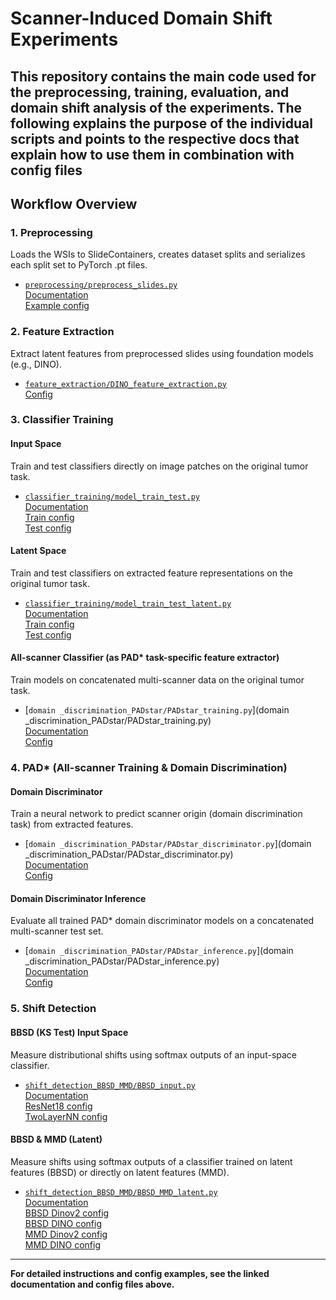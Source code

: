 # Scanner-Induced Domain Shift Experiments

This repository contains the main code used for the preprocessing, training, evaluation, and domain shift analysis of the experiments.
The following explains the purpose of the individual scripts and points to the respective docs that explain how to use them in combination with config files
---

## Workflow Overview

### 1. Preprocessing
Loads the WSIs to SlideContainers, creates dataset splits and serializes each split set to PyTorch .pt files.  
- [`preprocessing/preprocess_slides.py`](preprocessing/preprocess_slides.py)  
  [Documentation](docs/preprocess_slides.md)  
  [Example config](configs/config_preprocess_slides.json)

### 2. Feature Extraction
Extract latent features from preprocessed slides using foundation models (e.g., DINO).  
- [`feature_extraction/DINO_feature_extraction.py`](feature_extraction/DINO_feature_extraction.py)  
  [Config](configs/config_extract.json)

### 3. Classifier Training

#### Input Space
Train and test classifiers directly on image patches on the original tumor task.  
- [`classifier_training/model_train_test.py`](classifier_training/model_train_test.py)  
  [Documentation](docs/model_train_test.md)  
  [Train config](configs/config_model_train.json)  
  [Test config](configs/config_model_test.json)

#### Latent Space
Train and test classifiers on extracted feature representations on the original tumor task.  
- [`classifier_training/model_train_test_latent.py`](classifier_training/model_train_test_latent.py)  
  [Documentation](docs/model_train_test_latent.md)  
  [Train config](configs/config_model_train_latent.json)  
  [Test config](configs/config_model_test_latent.json)

#### All-scanner Classifier (as PAD* task-specific feature extractor)
Train models on concatenated multi-scanner data on the original tumor task.  
- [`domain _discrimination_PADstar/PADstar_training.py`](domain _discrimination_PADstar/PADstar_training.py)  
  [Documentation](docs/PADstar_training.md)  
  [Config](configs/config_PADstar_training.json)

### 4. PAD* (All-scanner Training & Domain Discrimination)

#### Domain Discriminator
Train a neural network to predict scanner origin (domain discrimination task) from extracted features.  
- [`domain _discrimination_PADstar/PADstar_discriminator.py`](domain _discrimination_PADstar/PADstar_discriminator.py)  
  [Documentation](docs/PADstar_discriminator.md)  
  [Config](configs/config_PADstar_discriminator.json)

#### Domain Discriminator Inference
Evaluate all trained PAD* domain discriminator models on a concatenated multi-scanner test set.
- [`domain _discrimination_PADstar/PADstar_inference.py`](domain _discrimination_PADstar/PADstar_inference.py)  
  [Documentation](docs/PADstar_inference.md)  
  [Config](configs/config_PADstar_inference.json)

### 5. Shift Detection

#### BBSD (KS Test) Input Space
Measure distributional shifts using softmax outputs of an input-space classifier.  
- [`shift_detection_BBSD_MMD/BBSD_input.py`](shift_detection_BBSD_MMD/BBSD_input.py)  
  [Documentation](docs/BBSD_input.md)  
  [ResNet18 config](configs/config_BBSD_input_Resnet18.json)  
  [TwoLayerNN config](configs/config_BBSD_input_TwoLayerNN.json)

#### BBSD & MMD (Latent)
Measure shifts using softmax outputs of a classifier trained on latent features (BBSD) or directly on latent features (MMD).  
- [`shift_detection_BBSD_MMD/BBSD_MMD_latent.py`](shift_detection_BBSD_MMD/BBSD_MMD_latent.py)  
  [Documentation](docs/BBSD_MMD_latent.md)  
  [BBSD Dinov2 config](configs/config_BBSD_latent_dinov2.json)  
  [BBSD DINO config](configs/config_BBSD_latent_dino.json)  
  [MMD Dinov2 config](configs/config_MMD_latent_dinov2.json)  
  [MMD DINO config](configs/config_MMD_latent_dino.json)



---

**For detailed instructions and config examples, see the linked documentation and config files above.**
